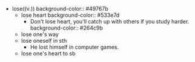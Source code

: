 - lose((v.))
  background-color:: #49767b
	- lose heart
	  background-color:: #533e7d
		- Don't lose heart, you'll catch up with others if you study harder.
		  background-color:: #264c9b
	- lose one's way
	- lose oneself in sth
		- He lost himself in computer games.
	- lose one's heart to sb